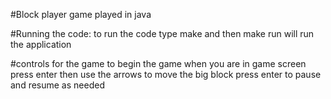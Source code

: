 #Block player game played in java

#Running the code:
	to run the code type make
	and then make run will run the application
	
#controls for the game
	to begin the game when you are in game screen press enter
	then use the arrows to move the big block
	press enter to pause and resume as needed
	